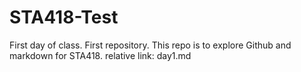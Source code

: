 # STA418-Test
First day of class. First repository.
This repo is to explore Github and markdown for STA418.
relative link: day1.md

